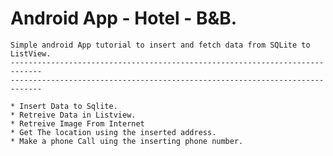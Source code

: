 # Android App - Hotel - B&B.

    Simple android App tutorial to insert and fetch data from SQLite to ListView.
    -----------------------------------------------------------------------------
    -----------------------------------------------------------------------------
    
    * Insert Data to Sqlite.
    * Retreive Data in Listview.
    * Retreive Image From Internet
    * Get The location using the inserted address.
    * Make a phone Call uing the inserting phone number.
